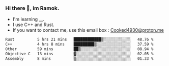### Hi there 👋, im Ramok.

- I'm learning __.
- I use C++ and Rust.
- If you want to contact me, use this email box : Cooked4930@proton.me

<!--START_SECTION:waka-->

```txt
Rust          5 hrs 21 mins   ████████████▒░░░░░░░░░░░░   48.76 %
C++           4 hrs 8 mins    █████████▒░░░░░░░░░░░░░░░   37.59 %
Other         59 mins         ██▒░░░░░░░░░░░░░░░░░░░░░░   08.94 %
Objective-C   13 mins         ▓░░░░░░░░░░░░░░░░░░░░░░░░   02.05 %
Assembly      8 mins          ▒░░░░░░░░░░░░░░░░░░░░░░░░   01.33 %
```

<!--END_SECTION:waka-->
